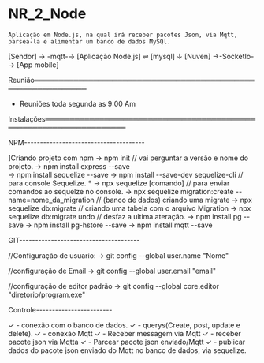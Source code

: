 # NR_2_Node


    Aplicação em Node.js, na qual irá receber pacotes Json, via Mqtt, parsea-la e alimentar um banco de dados MySQl.


[Sendor] → -mqtt-→ [Aplicação Node.js]   ⇌  [mysql] 
                             ↓
                          [Nuven] →-SocketIo-→ [App mobile]



Reunião═════════════════════════════════════════════════════════════

- Reuniões toda segunda as 9:00 Am



Instalações═══════════════════════════════════════════════════════════════════


NPM--------------------------------------

]Criando projeto com npm 
→ npm init // vai perguntar a versão e nome do projeto.
→ npm install express --save  
→ npm install sequelize --save 
→ npm install --save-dev sequelize-cli // para console Sequelize. * 
   → npx sequelize [comando] // para enviar comandos ao sequelze no console.
   → npx sequelize migration:create --name=nome_da_migration // (banco de dados) criando uma migrate 
   → npx sequelize db:migrate // criando uma tabela com o arquivo Migration
   → npx sequelize db:migrate undo // desfaz a ultima ateração. 
→ npm install pg --save
→ npm install pg-hstore --save
→ npm install mqtt --save 



GIT--------------------------------------

//Configuração de usuario: 
→ git config --global user.name "Nome"

//configuração de Email
→ git config --global user.email "email"

//configuração de editor padrão
→ git config --global core.editor "diretorio/program.exe"


Controle------------------------

✓ - conexão com o banco de dados. 
✓ - querys(Create, post, update e delete). 
✓ - conexão Mqtt
✓ - Receber messagem via Mqtt
✓ - receber pacote json via Mqtta
✓ - Parcear pacote json enviado/Mqtt
✓ - publicar dados do pacote json enviado do Mqtt no banco de dados, via sequelize. 







